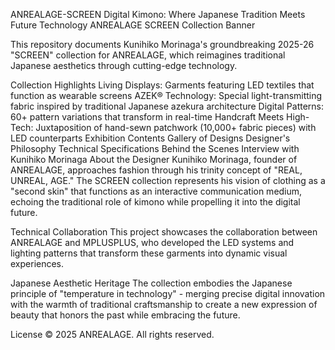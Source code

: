 ANREALAGE-SCREEN
Digital Kimono: Where Japanese Tradition Meets Future Technology
ANREALAGE SCREEN Collection Banner

This repository documents Kunihiko Morinaga's groundbreaking 2025-26 "SCREEN" collection for ANREALAGE, which reimagines traditional Japanese aesthetics through cutting-edge technology.

Collection Highlights
Living Displays: Garments featuring LED textiles that function as wearable screens
AZEK® Technology: Special light-transmitting fabric inspired by traditional Japanese azekura architecture
Digital Patterns: 60+ pattern variations that transform in real-time
Handcraft Meets High-Tech: Juxtaposition of hand-sewn patchwork (10,000+ fabric pieces) with LED counterparts
Exhibition Contents
Gallery of Designs
Designer's Philosophy
Technical Specifications
Behind the Scenes
Interview with Kunihiko Morinaga
About the Designer
Kunihiko Morinaga, founder of ANREALAGE, approaches fashion through his trinity concept of "REAL, UNREAL, AGE." The SCREEN collection represents his vision of clothing as a "second skin" that functions as an interactive communication medium, echoing the traditional role of kimono while propelling it into the digital future.

Technical Collaboration
This project showcases the collaboration between ANREALAGE and MPLUSPLUS, who developed the LED systems and lighting patterns that transform these garments into dynamic visual experiences.

Japanese Aesthetic Heritage
The collection embodies the Japanese principle of "temperature in technology" - merging precise digital innovation with the warmth of traditional craftsmanship to create a new expression of beauty that honors the past while embracing the future.

License
© 2025 ANREALAGE. All rights reserved.
